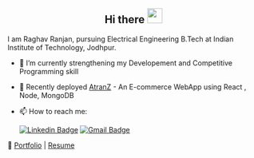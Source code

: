 <h2 align="Center">  Hi there <img src="https://media.giphy.com/media/WUlplcMpOCEmTGBtBW/giphy.gif" width="30"> </h3>


I am Raghav Ranjan, pursuing Electrical Engineering B.Tech at Indian Institute of Technology, Jodhpur.

- 🌱 I’m currently strengthening my Developement and Competitive Programming skill
- 🚧 Recently deployed [AtranZ](http://atranz.in/) - An E-commerce WebApp using React , Node, MongoDB
- 📫 How to reach me:

   [![Linkedin Badge](https://img.shields.io/badge/-LinkedIn-blue?style=flat-square&logo=Linkedin&logoColor=white&link=https://www.linkedin.com/in/raghav-byte/)](https://www.linkedin.com/in/raghav-ranjan-827837190/) 
         [![Gmail Badge](https://img.shields.io/badge/-Gmail-c14438?style=flat-square&logo=Gmail&logoColor=white&link=mailto:ranjan.1@iitj.ac.in)](mailto:ranjan.1@iitj.ac.in)

:pencil: [Portfolio](https://raghavranjan005.github.io)  |  [Resume](https://raghavranjan005.github.io/static/Raghav.pdf)



